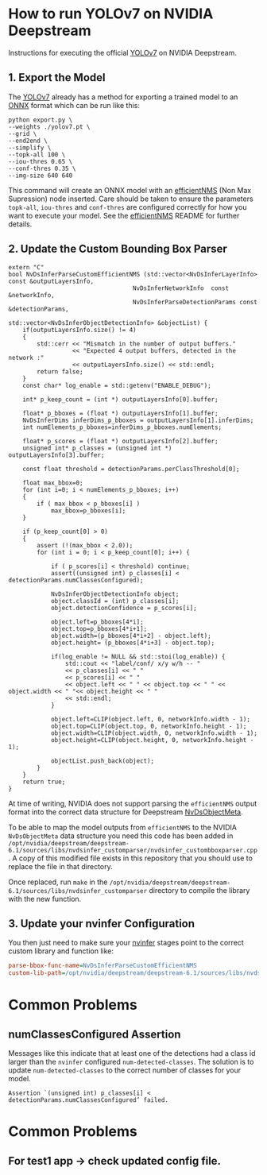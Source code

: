 # How to run YOLOv7 on NVIDIA Deepstream

Instructions for executing the official [YOLOv7](https://github.com/WongKinYiu/yolov7) on NVIDIA Deepstream.

## 1. Export the Model

The [YOLOv7](https://github.com/WongKinYiu/yolov7) already has a method for exporting a trained model to an [ONNX](https://onnx.ai/) format which can be run like this:

```
python export.py \
--weights ./yolov7.pt \
--grid \
--end2end \
--simplify \
--topk-all 100 \
--iou-thres 0.65 \
--conf-thres 0.35 \
--img-size 640 640
```

This command will create an ONNX model with an [efficientNMS](https://github.com/NVIDIA/TensorRT/tree/main/plugin/efficientNMSPlugin) (Non Max Supression) node inserted. Care should be taken to ensure the parameters `topk-all`, `iou-thres` and `conf-thres` are configured correctly for how you want to execute your model. See the [efficientNMS](https://github.com/NVIDIA/TensorRT/tree/main/plugin/efficientNMSPlugin) README for further details.

## 2. Update the Custom Bounding Box Parser

    extern "C"
    bool NvDsInferParseCustomEfficientNMS (std::vector<NvDsInferLayerInfo> const &outputLayersInfo,
                                       NvDsInferNetworkInfo  const &networkInfo,
                                       NvDsInferParseDetectionParams const &detectionParams,
                                       std::vector<NvDsInferObjectDetectionInfo> &objectList) {
        if(outputLayersInfo.size() != 4)
        {
            std::cerr << "Mismatch in the number of output buffers."
                      << "Expected 4 output buffers, detected in the network :"
                      << outputLayersInfo.size() << std::endl;
            return false;
        }
        const char* log_enable = std::getenv("ENABLE_DEBUG");

        int* p_keep_count = (int *) outputLayersInfo[0].buffer;

        float* p_bboxes = (float *) outputLayersInfo[1].buffer;
        NvDsInferDims inferDims_p_bboxes = outputLayersInfo[1].inferDims;
        int numElements_p_bboxes=inferDims_p_bboxes.numElements;

        float* p_scores = (float *) outputLayersInfo[2].buffer;
        unsigned int* p_classes = (unsigned int *) outputLayersInfo[3].buffer;

        const float threshold = detectionParams.perClassThreshold[0];

        float max_bbox=0;
        for (int i=0; i < numElements_p_bboxes; i++)
        {
            if ( max_bbox < p_bboxes[i] )
                max_bbox=p_bboxes[i];
        }

        if (p_keep_count[0] > 0)
        {
            assert (!(max_bbox < 2.0));
            for (int i = 0; i < p_keep_count[0]; i++) {

                if ( p_scores[i] < threshold) continue;
                assert((unsigned int) p_classes[i] < detectionParams.numClassesConfigured);

                NvDsInferObjectDetectionInfo object;
                object.classId = (int) p_classes[i];
                object.detectionConfidence = p_scores[i];

                object.left=p_bboxes[4*i];
                object.top=p_bboxes[4*i+1];
                object.width=(p_bboxes[4*i+2] - object.left);
                object.height= (p_bboxes[4*i+3] - object.top);

                if(log_enable != NULL && std::stoi(log_enable)) {
                    std::cout << "label/conf/ x/y w/h -- "
                    << p_classes[i] << " "
                    << p_scores[i] << " "
                    << object.left << " " << object.top << " " << object.width << " "<< object.height << " "
                    << std::endl;
                }

                object.left=CLIP(object.left, 0, networkInfo.width - 1);
                object.top=CLIP(object.top, 0, networkInfo.height - 1);
                object.width=CLIP(object.width, 0, networkInfo.width - 1);
                object.height=CLIP(object.height, 0, networkInfo.height - 1);

                objectList.push_back(object);
            }
        }
        return true;
    }

At time of writing, NVIDIA does not support parsing the `efficientNMS` output format into the correct data structure for Deepstream [NvDsObjectMeta](https://docs.nvidia.com/metropolis/deepstream/sdk-api/struct__NvDsObjectMeta.html). 

To be able to map the model outputs from `efficientNMS` to the NVIDIA `NvDsObjectMeta` data structure you need this code has been added in `/opt/nvidia/deepstream/deepstream-6.1/sources/libs/nvdsinfer_customparser/nvdsinfer_custombboxparser.cpp`. A copy of this modified file exists in this repository that you should use to replace the file in that directory.

Once replaced, run `make` in the `/opt/nvidia/deepstream/deepstream-6.1/sources/libs/nvdsinfer_customparser` directory to compile the library with the new function.

## 3. Update your nvinfer Configuration

You then just need to make sure your [nvinfer](https://docs.nvidia.com/metropolis/deepstream/dev-guide/text/DS_plugin_gst-nvinfer.html) stages point to the correct custom library and function like:

```ini
parse-bbox-func-name=NvDsInferParseCustomEfficientNMS
custom-lib-path=/opt/nvidia/deepstream/deepstream-6.1/sources/libs/nvdsinfer_customparser/libnvds_infercustomparser.so
```

# Common Problems

## numClassesConfigured Assertion

Messages like this indicate that at least one of the detections had a class id larger than the `nvinfer` configured `num-detected-classes`. The solution is to update `num-detected-classes` to the correct number of classes for your model.

```
Assertion `(unsigned int) p_classes[i] < detectionParams.numClassesConfigured’ failed.
```

# Common Problems

## For test1 app -> check updated config file.
